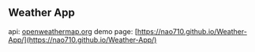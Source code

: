 ## Weather App

api: [openweathermap.org](https://openweathermap.org/)
demo page: [https://nao710.github.io/Weather-App/](https://nao710.github.io/Weather-App/)

